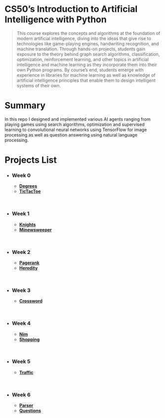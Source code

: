 # CS50’s Introduction to Artificial Intelligence with Python

> This course explores the concepts and algorithms at the foundation of modern artificial intelligence, 
diving into the ideas that give rise to technologies like game-playing engines, handwriting recognition, 
and machine translation. Through hands-on projects, students gain exposure to the theory behind graph 
search algorithms, classification, optimization, reinforcement learning, and other topics in artificial 
intelligence and machine learning as they incorporate them into their own Python programs. By course’s end, 
students emerge with experience in libraries for machine learning as well as knowledge of artificial intelligence 
principles that enable them to design intelligent systems of their own.

# Summary

In this repo I designed and implemented various AI agents ranging from playing games using search algorithms, optimization 
and supervised learning to convolutional neural networks using TensorFlow for image processing as well as question 
answering using natural language processing. 

# Projects List

- ### Week 0  
   - [**Degrees**](https://github.com/GezimHakramaj/AI50/tree/master/degrees)
   - [**TicTacToe**](https://github.com/GezimHakramaj/AI50/tree/master/tictactoe)

</br>

- ### Week 1  
   
   - [**Knights**](https://github.com/GezimHakramaj/AI50/tree/master/knights)
   - [**Minewsweeper**](https://github.com/GezimHakramaj/AI50/tree/master/minesweeper)  

</br>

- ### Week 2
   
   - [**Pagerank**](https://github.com/GezimHakramaj/AI50/tree/master/pagerank)
   - [**Heredity**](https://github.com/GezimHakramaj/AI50/tree/master/heredity)

</br>

- ### Week 3
   
   - [**Crossword**](https://github.com/GezimHakramaj/AI50/tree/master/crossword)

</br>

- ### Week 4
   
   - [**Nim**](https://github.com/GezimHakramaj/AI50/tree/master/nim)
   - [**Shopping**](https://github.com/GezimHakramaj/AI50/tree/master/shopping)

</br>

- ### Week 5
   
   - [**Traffic**](https://github.com/GezimHakramaj/AI50/tree/master/traffic)
	
</br>

- ### Week 6
   
   - [**Parser**](https://github.com/GezimHakramaj/AI50/tree/master/parser)
   - [**Questions**](https://github.com/GezimHakramaj/AI50/tree/master/questions)
